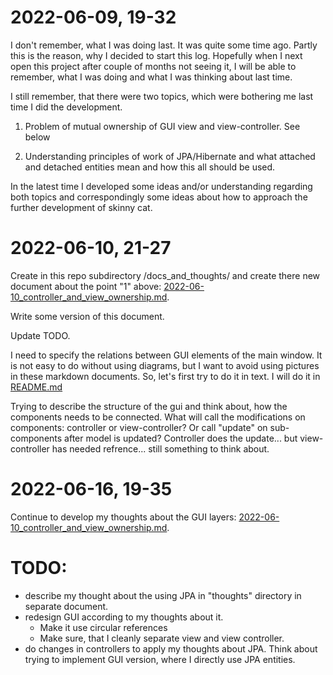 # 2022-06-09, 19-32

I don't remember, what I was doing last. It was quite some time ago.
Partly this is the reason, why I decided to start this log. Hopefully
when I next open this project after couple of months not seeing it,
I will be able to remember, what I was doing and what I was thinking
about last time.

I still remember, that there were two topics, which were bothering me
last time I did the development.

1. Problem of mutual ownership of GUI view and view-controller. See
   below

2. Understanding principles of work of JPA/Hibernate and what attached
   and detached entities mean and how this all should be used.

In the latest time I developed some ideas and/or understanding regarding
both topics and correspondingly some ideas about how to approach the
further development of skinny cat.



# 2022-06-10, 21-27

Create in this repo subdirectory /docs_and_thoughts/ and create there
new document about the point "1" above: 
[2022-06-10_controller_and_view_ownership.md](./docs_and_thoughts/2022-06-10_controller_and_view_ownership.md).

Write some version of this document.

Update TODO.

I need to specify the relations between GUI elements of the main window.
It is not easy to do without using diagrams, but I want to avoid using
pictures in these markdown documents. So, let's first try to do it in text.
I will do it in [README.md]()

Trying to describe the structure of the gui and think about, how the components
needs to be connected. What will call the modifications on components: controller
or view-controller? Or call "update" on sub-components after model is updated?
Controller does the update... but view-controller has needed refrence...
still something to think about.



# 2022-06-16, 19-35

Continue to develop my thoughts about the GUI layers:
[2022-06-10_controller_and_view_ownership.md](./docs_and_thoughts/2022-06-10_controller_and_view_ownership.md).



# TODO:

- describe my thought about the using JPA in "thoughts" directory in separate document.
- redesign GUI according to my thoughts about it.
  - Make it use circular references
  - Make sure, that I cleanly separate view and view controller.
- do changes in controllers to apply my thoughts about JPA. Think about trying to 
  implement GUI version, where I directly use JPA entities.

